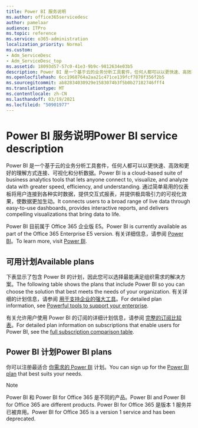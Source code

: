 ```yaml
---
title: Power BI 服务说明
ms.author: office365servicedesc
author: pamelaar
audience: ITPro
ms.topic: reference
ms.service: o365-administration
localization_priority: Normal
ms.custom:
- Adm_ServiceDesc
- Adm_ServiceDesc_top
ms.assetid: 18093d57-57c0-41e3-9b9c-9812634e03b5
description: Power BI 是一个基于云的业务分析工具套件，任何人都可以以更快速、高效和更好的理解方式连接、可视化和分析数据。 通过简单易用的仪表板将用户连接到各种实时数据，提供交互式报表，并提供极具吸引力的可视化效果，使数据更加生动。
ms.openlocfilehash: 6cc1968764a2aa21c471ce139fcf7870f356f2b5
ms.sourcegitcommit: ab82834030929e1583074b3f5b0b27182746fff4
ms.translationtype: MT
ms.contentlocale: zh-CN
ms.lasthandoff: 03/19/2021
ms.locfileid: "50901977"
---
```

# <a name="power-bi-service-description"></a><span data-ttu-id="bbefb-104">Power BI 服务说明</span><span class="sxs-lookup"><span data-stu-id="bbefb-104">Power BI service description</span></span>

<span data-ttu-id="bbefb-105">Power BI 是一个基于云的业务分析工具套件，任何人都可以以更快速、高效和更好的理解方式连接、可视化和分析数据。</span><span class="sxs-lookup"><span data-stu-id="bbefb-105">Power BI is a cloud-based suite of business analytics tools that lets anyone connect to, visualize, and analyze data with greater speed, efficiency, and understanding.</span></span> <span data-ttu-id="bbefb-106">通过简单易用的仪表板将用户连接到各种实时数据，提供交互式报表，并提供极具吸引力的可视化效果，使数据更加生动。</span><span class="sxs-lookup"><span data-stu-id="bbefb-106">It connects users to a broad range of live data through easy-to-use dashboards, provides interactive reports, and delivers compelling visualizations that bring data to life.</span></span>

<span data-ttu-id="bbefb-107">Power BI 目前属于 Office 365 企业版 E5。</span><span class="sxs-lookup"><span data-stu-id="bbefb-107">Power BI is currently available as part of the Office 365 Enterprise E5 version.</span></span> <span data-ttu-id="bbefb-108">有关详细信息，请参阅 [Power BI](https://powerbi.microsoft.com/)。</span><span class="sxs-lookup"><span data-stu-id="bbefb-108">To learn more, visit [Power BI](https://powerbi.microsoft.com/).</span></span>

## <a name="available-plans"></a><span data-ttu-id="bbefb-109">可用计划</span><span class="sxs-lookup"><span data-stu-id="bbefb-109">Available plans</span></span>

<span data-ttu-id="bbefb-110">下表显示了包含 Power BI 的计划，因此您可以选择最能满足组织需求的解决方案。</span><span class="sxs-lookup"><span data-stu-id="bbefb-110">The following table shows the plans that include Power BI so you can choose the solution that best meets the needs of your organization.</span></span> <span data-ttu-id="bbefb-111">有关详细的计划信息，请参阅 [用于支持企业的强大工具](https://www.microsoft.com/microsoft-365/enterprise/compare-office-365-plans)。</span><span class="sxs-lookup"><span data-stu-id="bbefb-111">For detailed plan information, see [Powerful tools to support your enterprise](https://www.microsoft.com/microsoft-365/enterprise/compare-office-365-plans).</span></span>

<span data-ttu-id="bbefb-112">有关允许用户使用 Power BI 的订阅的详细计划信息，请参阅 [完整的订阅比较表](https://www.microsoft.com/microsoft-365/compare-microsoft-365-enterprise-plans)。</span><span class="sxs-lookup"><span data-stu-id="bbefb-112">For detailed plan information on subscriptions that enable users for Power BI, see the [full subscription comparison table](https://www.microsoft.com/microsoft-365/compare-microsoft-365-enterprise-plans).</span></span>
 
## <a name="power-bi-plans"></a><span data-ttu-id="bbefb-113">Power BI 计划</span><span class="sxs-lookup"><span data-stu-id="bbefb-113">Power BI plans</span></span>

<span data-ttu-id="bbefb-114">你可以注册最适合 [你需求的 Power BI](https://go.microsoft.com/fwlink/?LinkID=786854) 计划。</span><span class="sxs-lookup"><span data-stu-id="bbefb-114">You can sign up for the [Power BI plan](https://go.microsoft.com/fwlink/?LinkID=786854) that best suits your needs.</span></span> 
  
> [!NOTE]
> <span data-ttu-id="bbefb-115">Power BI 和 Power BI for Office 365 是不同的产品。</span><span class="sxs-lookup"><span data-stu-id="bbefb-115">Power BI and Power BI for Office 365 are different products.</span></span> <span data-ttu-id="bbefb-116">Power BI for Office 365 是版本 1 服务并已被弃用。</span><span class="sxs-lookup"><span data-stu-id="bbefb-116">Power BI for Office 365 is a version 1 service and has been deprecated.</span></span> 
  